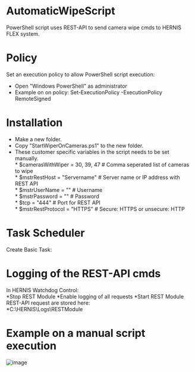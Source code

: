# AutomaticWipeScript
PowerShell script uses REST-API to send camera wipe cmds to HERNIS FLEX system.
# Policy
Set an execution policy to allow PowerShell script execution:<br>
* Open "Windows PowerShell" as administrator<br>
* Example on on policy: Set-ExecutionPolicy -ExecutionPolicy RemoteSigned
# Installation
* Make a new folder.<br>
* Copy "StartWiperOnCameras.ps1" to the new folder.
* These customer specific variables in the script needs to be set manually.<br>
\* $camerasWithWiper = 30, 39, 47      # Comma seperated list of cameras to wipe<br>
\* $mstrRestHost     = "Servername"    # Server name or IP address with REST API<br>
\* $mstrUserName     = ""              # Username<br>
\* $mstrPassword     = ""              # Password<br>
\* $tcp              = "444"           # Port for REST API<br>
\* $mstrRestProtocol = "HTTPS"         # Secure: HTTPS or unsecure: HTTP<br>
# Task Scheduler
Create Basic Task:<br>
# Logging of the REST-API cmds
In HERNIS Watchdog Control:<br>
*Stop REST Module
*Enable logging of all requests
*Start REST Module
REST-API request are stored here:<br>
*C:\HERNIS\Logs\RESTModule
# Example on a manual script execution
![image](https://github.com/LeifKlemetsen-eaton/AutomaticWipeScript/assets/115617622/4e44f05e-877f-4f72-902e-e949d43b7f56)
